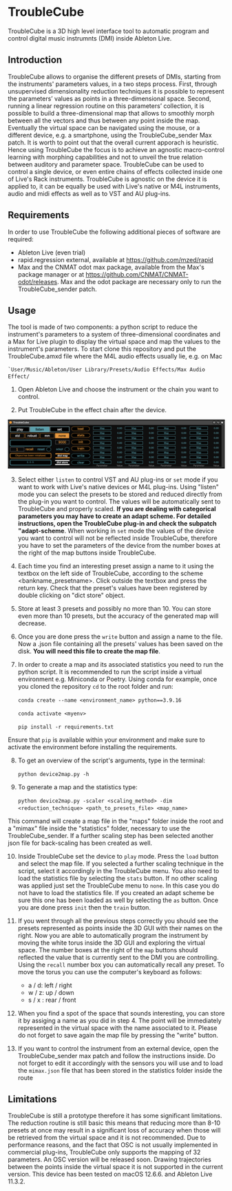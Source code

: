 
# TroubleCube

TroubleCube is a 3D high level interface tool to automatic program and control digital music instrumnts (DMI) inside Ableton Live.


## Introduction

TroubleCube allows to organise the different presets of DMIs, starting from the instruments' parameters values, in a two steps process. First, through unsupervised dimensionality reduction techniques it is possible to represent the parameters’ values as points in a three-dimensional space. Second, running a linear regression routine on this parameters’ collection, it is possible to build a three-dimensional map that allows to smoothly morph between all the vectors and thus between any point inside the map. Eventually the virtual space can be navigated using the mouse, or a different device, e.g. a smartphone, using the TroubleCube_sender Max patch.
It is worth to point out that the overall current apporach is heuristic. Hence using TroubleCube the focus is to achieve an agnostic macro-control learning with morphing capabilities and not to unveil the true relation between auditory and parameter space. TroubleCube can be used to control a single device, or even entire chains of effects collected inside one of Live's Rack instruments. 
TroubleCube is agnostic on the device it is applied to, it can be equally be used with Live's native or M4L instruments, audio and midi effects as well as to VST and AU plug-ins.


## Requirements

In order to use TroubleCube the following additional pieces of software are required:

- Ableton Live (even trial)
- rapid.regression external, available at https://github.com/mzed/rapid
- Max and the CNMAT odot max package, available from the Max's package manager or at https://github.com/CNMAT/CNMAT-odot/releases. 
Max and the odot package are necessary only to run the TroubleCube_sender patch.


## Usage

The tool is made of two components: a python script to reduce the instrument's parameters to a system of three-dimensional coordinates and a Max for Live plugin to display the virtual space and map the values to the instrument's parameters.
To start clone this repository and put the TroubleCube.amxd file where the M4L audio effects usually lie, e.g. on Mac

    `User/Music/Ableton/User Library/Presets/Audio Effects/Max Audio Effect/

1. Open Ableton Live and choose the instrument or the chain you want to control.

2. Put TroubleCube in the effect chain after the device.

<img src = "images/tc_img.png" alt="Alt text" title="TroubleCube M4L plug-in">

3. Select either `listen` to control VST and AU plug-ins or `set` mode if you want to work with Live's native devices or M4L plug-ins. Using "listen" mode you can select the presets to be stored and reduced directly from the plug-in you want to control. The values will be automatically sent to TroubleCube and properly scaled. **If you are dealing with categorical parameters you may have to create an adapt scheme. For detailed instructions, open the TroubleCube plug-in and check the subpatch "adapt-scheme**. 
When working in `set` mode the values of the device you want to control will not be reflected inside TroubleCube, therefore you have to set the parameters of the device from the number boxes at the right of the map buttons inside TroubleCube.

4. Each time you find an interesting preset assign a name to it using the textbox on the left side of TroubleCube, according to the scheme <bankname_presetname>. Click outside the textbox and press the return key. Check that the preset's values have been registered by double clicking on "dict store" object.

5. Store at least 3 presets and possibly no more than 10. You can store even more than 10 presets, but the accuracy of the generated map will decrease.

6. Once you are done press the `write` button and assign a name to the file. Now a .json file containing all the presets' values has been saved on the disk. **You will need this file to create the map file**.

7. In order to create a map and its associated statistics you need to run the python script. It is recommended to run the script inside a virtual environment e.g. Miniconda or Poetry. 
Using conda for example, once you cloned the repository `cd` to the root folder and run:

    `conda create --name <environment_name> python==3.9.16`

    `conda activate <myenv>`

    `pip install -r requirements.txt`

Ensure that `pip` is available within your environment and make sure to activate the environment before installing the requirements.

8. To get an overview of the script's arguments, type in the terminal:

    `python device2map.py -h`

9. To generate a map and the statistics type:

    `python device2map.py -scaler <scaling_method> -dim <reduction_technique> <path_to_presets_file> <map_name>`

This command will create a map file in the "maps" folder inside the root and a "mimax" file inside the "statistics" folder, necessary to use the TroubleCube_sender. If a further scaling step has been selected another json file for back-scaling has been created as well.

10. Inside TroubleCube set the device to `play` mode. Press the `load` button and select the map file. If you selected a further scaling technique in the script, select it accordingly in the TroubleCube menu. You also need to load the statistics file by selecting the `stats` button. If no other scaling was applied just set the TroubleCube menu to `none`. In this case you do not have to load the statistics file. If you created an adapt scheme be sure this one has been loaded as well by selecting the `as` button. Once you are done press `init` then the `train` button.

11. If you went through all the previous steps correctly you should see the presets represented as points inside the 3D GUI with their names on the right. Now you are able to automatically program the instrument by moving the white torus inside the 3D GUI and exploring the virtual space. The number boxes at the right of the `map` buttons should reflected the value that is currently sent to the DMI you are controlling. Using the `recall` number box you can automatically recall any preset.
To move the torus you can use the computer's keyboard as follows:

    - a / d: left / right
    - w / z: up / down
    - s / x : rear / front

12. When you find a spot of the space that sounds interesting, you can store it by assiging a name as you did in step 4. The point will be immediately represented in the virtual space with the name associated to it. Please do not forget to save again the map file by pressing the "write" button. 

13. If you want to control the instrument from an external device, open the TroubleCube_sender max patch and follow the instructions inside. Do not forget to edit it accordingly with the sensors you will use and to load the `mimax.json` file that has been stored in the statistics folder inside the route


## Limitations

TroubleCube is still a prototype therefore it has some significant limitations.
The reduction routine is still basic this means that reducing more than 8-10 presets at once may result in a significant loss of accuracy when those will be retrieved from the virtual space and it is not recommended.
Due to performance reasons, and the fact that OSC is not usually implemented in commercial plug-ins, TroubleCube only supports the mapping of 32 parameters. An OSC version will be released soon. Drawing trajectories between the points inside the virtual space it is not supported in the current version.
This device has been tested on macOS 12.6.6. and Ableton Live 11.3.2.

